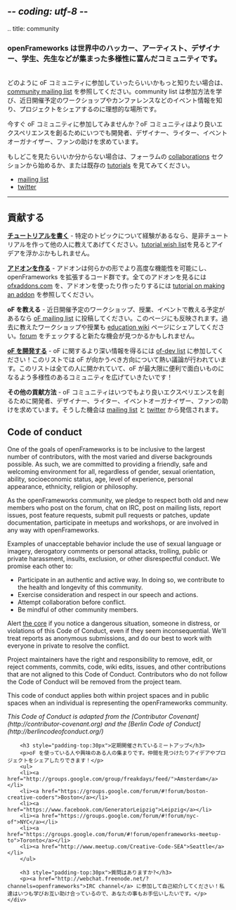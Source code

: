 ## -*- coding: utf-8 -*-
.. title: community

<div class="page-left-medium">

<h3>openFrameworks は世界中のハッカー、アーティスト、デザイナー、学生、先生などが集まった多様性に富んだコミュニティです。</h3>
<br/>
どのように oF コミュニティに参加していったらいいかもっと知りたい場合は、 <a href="http://openframeworks.cc/list-info/">community mailing list</a> を参照してください。community list は参加方法を学び、近日開催予定のワークショップやカンファレンスなどのイベント情報を知り、プロジェクトをシェアするのに理想的な場所です。

今すぐ oF コミュニティに参加してみませんか？oF コミュニティはより良いエクスペリエンスを創るためにいつでも開発者、デザイナー、ライター、イベントオーガナイザー、ファンの助けを求めています。

もしどこを見たらいいか分からない場合は、フォーラムの <a href="http://forum.openframeworks.cc/index.php?board=31.0">collaborations</a> セクションから始めるか、または既存の <a href="/tutorials/">tutorials</a> を見てみてください。

<ul class="external_links" >
    <li><a href="http://openframeworks.cc/list-info/"> mailing list</a></li>
    <li><a href="http://twitter.com/openFrameworks"> twitter</a></li>
</ul>


<hr>


<h2 id="contribute">貢献する</h2>

<p><b><a href="/tutorials">チュートリアルを書く</a></b> - 特定のトピックについて経験があるなら、是非チュートリアルを作って他の人に教えてあげてください。<a href="/tutorials#wishlist">tutorial wish list</a>を見るとアイデアを浮かぶかもしれません。</p>

<p><b><a href="http://ofxaddons.com">アドオンを作る</a></b> -
アドオンは何らかの形でより高度な機能性を可能にし、openFrameworks を拡張するコード群です。全てのアドオンを見るには <a href="http://ofxaddons.com">ofxaddons.com</a> を、アドオンを使ったり作ったりするには <a href="http://ofxaddons.com/howto/">tutorial on making an addon</a> を参照してください。</p>

<p><b>oF を教える</b> - 近日開催予定のワークショップ、授業、イベントで教える予定があるなら <a href="http://openframeworks.cc/list-info/">oF mailing list</a> に投稿してください。このページにも反映されます。過去に教えたワークショップや授業も <a href="http://wiki.openframeworks.cc/index.php?title=Education">education wiki</a> ページにシェアしてください。<a href="http://forum.openframeworks.cc/">forum</a> をチェックすると新たな機会が見つかるかもしれません。</p>

<p><b><a href="/development">oF を開発する</a></b> - oF に関するより深い情報を得るには <a href="http://dev.openframeworks.cc/listinfo.cgi/of-dev-openframeworks.cc">of-dev list</a> に参加してください！このリストでは oF が向かうべき方向について熱い議論が行われています。このリストは全ての人に開かれていて、oF が最大限に便利で面白いものになるよう多様性のあるコミュニティを広げていきたいです！</p>

<p><b>その他の貢献方法</b> - oF コミュニティはいつでもより良いエクスペリエンスを創るために開発者、デザイナー、ライター、イベントオーガナイザー、ファンの助けを求めています。そうした機会は <a href="http://openframeworks.cc/list-info/">mailing list</a> と <a href="http://twitter.com/openFrameworks">twitter</a> から発信されます。</p>


<h2>Code of conduct</h2>
<p>One of the goals of openFrameworks is to be inclusive to the largest number of contributors, with the most varied and diverse backgrounds possible. As such, we are committed to providing a friendly, safe and welcoming environment for all, regardless of gender, sexual orientation, ability, socioeconomic status, age, level of experience, personal appearance, ethnicity, religion or philosophy.</p>

<p>As the openFrameworks community, we pledge to respect both old and new members who post on the forum, chat on IRC, post on mailing lists, report issues, post feature requests, submit pull requests or patches, update documentation, participate in meetups and workshops, or are involved in any way with openFrameworks.</p>

<p>Examples of unacceptable behavior include the use of sexual language or imagery, derogatory comments or personal attacks, trolling, public or private harassment, insults, exclusion, or other disrespectful conduct. We promise each other to:</p>

<ul>
<li>Participate in an authentic and active way. In doing so, we contribute to the health and longevity of this community.</li>
<li>Exercise consideration and respect in our speech and actions.</li>
<li>Attempt collaboration before conflict.</li>
<li>Be mindful of other community members.</li>
</ul>

<p>Alert <a href="mailto:of@openframeworks.cc">the core</a> if you notice a dangerous situation, someone in distress, or violations of this Code of Conduct, even if they seem inconsequential. We'll treat reports as anonymous submissions, and do our best to work with everyone in private to resolve the conflict.</p>

<p>Project maintainers have the right and responsibility to remove, edit, or reject comments, commits, code, wiki edits, issues, and other contributions that are not aligned to this Code of Conduct. Contributors who do not follow the Code of Conduct will be removed from the project team.</p>

<p>This code of conduct applies both within project spaces and in public spaces when an individual is representing the openFrameworks community.</p>

<p><em>This Code of Conduct is adapted from the [Contributor Covenant](http://contributor-covenant.org) and the [Berlin Code of Conduct](http://berlincodeofconduct.org/)</em></p>
</div>

<div class="page-right-narrow">
    <div class="home-links">

        <h3 style="padding-top:30px">定期開催されているミートアップ</h3>
        <p>oF を使っている人や興味のある人の集まりです。仲間を見つけたりアイデアやプロジェクトをシェアしたりできます！</p>
        <ul>
        <li><a href="http://groups.google.com/group/freakdays/feed/">Amsterdam</a></li>
        <li><a href="https://groups.google.com/forum/#!forum/boston-creative-coders">Boston</a></li>
        <li><a href="https://www.facebook.com/GeneratorLeipzig">Leipzig</a></li>
        <li><a href="https://groups.google.com/forum/#!forum/nyc-of">NYC</a></li>
        <li><a href="https://groups.google.com/forum/#!forum/openframeworks-meetup-to">Toronto</a></li>
        <li><a href="http://www.meetup.com/Creative-Code-SEA">Seattle</a></li>
        </ul>

        <h3 style="padding-top:30px">質問はありますか?</h3>
        <p><a href="http://webchat.freenode.net/?channels=openframeworks">IRC channel</a> に参加して自己紹介してください！私達はいつも学びお互い助け合っているので、あなたの事もお手伝いしたいです。</p>
    </div>
</div>
